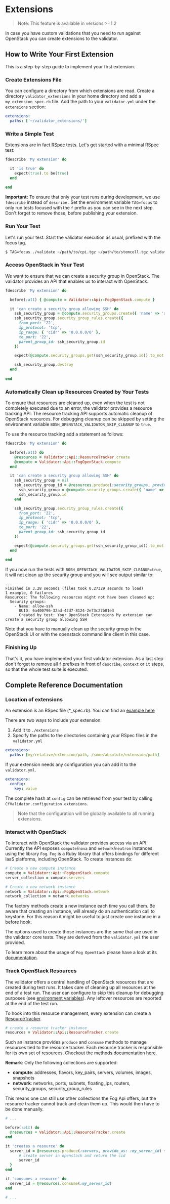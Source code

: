 # Extensions
> Note: This feature is available in versions >=1.2

In case you have custom validations that you need to run against OpenStack you can create extensions to the validator.

## How to Write Your First Extension

This is a step-by-step guide to implement your first extension.

### Create Extensions File

You can configure a directory from which extensions are read. Create a directory `validator_extensions` in your home directory and add a `my_extension_spec.rb` file.
Add the path to your `validator.yml` under the `extensions` section:
```yml
extensions:
  paths: ['~/validator_extensions/']
```

### Write a Simple Test

Extensions are in fact [RSpec](http://rspec.info/) tests. Let's get started with a minimal RSpec test:

```ruby
fdescribe 'My extension' do

  it 'is true' do
    expect(true).to be(true)
  end
  
end
```

**Important:** To ensure that only your test runs during development, we use `fdescribe` instead of `describe.` Set the 
environment variable `TAG=focus` to only run tests focused with the `f` prefix as you can see in the next step. Don't forget
to remove those, before publishing your extension.

### Run Your Test

Let's run your test. Start the validator execution as usual, prefixed with the focus tag.

```bash
$ TAG=focus ./validate ~/path/to/cpi.tgz ~/path/to/stemcell.tgz validator.yml
```

### Access OpenStack in Your Test

We want to ensure that we can create a security group in OpenStack. The validator provides an API that enables us to interact
with OpenStack.

```ruby
fdescribe 'My extension' do

  before(:all) { @compute = Validator::Api::FogOpenStack.compute } 

  it 'can create a security group allowing SSH' do
    ssh_security_group = @compute.security_groups.create({ 'name' => 'allow-ssh', 'description' => '' })
    ssh_security_group.security_group_rules.create({
      from_port: '22',
      ip_protocol: 'tcp',
      ip_range: { 'cidr' => '0.0.0.0/0' },
      to_port: '22',
      parent_group_id: ssh_security_group.id
    })

    expect(@compute.security_groups.get(ssh_security_group.id)).to_not be_nil

    ssh_security_group.destroy
  end
  
end
```

### Automatically Clean up Resources Created by Your Tests

To ensure that resources are cleaned up, even when the test is not completely executed due to an error, the validator provides a resource tracking API. The resource tracking API supports automatic cleanup of OpenStack resources. For debugging cleanup can be skipped by setting the environment variable `BOSH_OPENSTACK_VALIDATOR_SKIP_CLEANUP` to `true`.

To use the resource tracking add a statement as follows:

```ruby
fdescribe 'My extension' do

  before(:all) do
    @resources = Validator::Api::ResourceTracker.create
    @compute = Validator::Api::FogOpenStack.compute 
  end

  it 'can create a security group allowing SSH' do
    ssh_security_group = nil
    ssh_security_group_id = @resources.produce(:security_groups, provide_as: :my_security_group_id) do
      ssh_security_group = @compute.security_groups.create({ 'name' => 'allow-ssh', 'description' => '' })
      ssh_security_group.id
    end

    ssh_security_group.security_group_rules.create({
      from_port: '22',
      ip_protocol: 'tcp',
      ip_range: { 'cidr' => '0.0.0.0/0' },
      to_port: '22',
      parent_group_id: ssh_security_group_id
    })

    expect(@compute.security_groups.get(ssh_security_group_id)).to_not be_nil
  end
  
end
```

If you now run the tests with `BOSH_OPENSTACK_VALIDATOR_SKIP_CLEANUP=true`, it will not clean up the security group and you will see output similar to:
```
...
Finished in 3.28 seconds (files took 0.27329 seconds to load)
1 example, 0 failures
Resources: The following resources might not have been cleaned up:
  Security groups:
    - Name: allow-ssh
      UUID: 6a400796-32ad-42d7-8124-2e73c27b01e3
      Created by test: Your OpenStack Extensions My extension can create a security group allowing SSH
```

Note that you have to manually clean up the security group in the OpenStack UI or with the openstack command line client in this case.

### Finishing Up

That's it, you have implemented your first validator extension. As a last step don't forget to remove all `f` prefixes in front
of `describe`, `context` or `it` steps, so that the whole test suite is executed.

## Complete Reference Documentation

### Location of extensions

An extension is an RSpec file (*_spec.rb). You can find an [example here](../extensions/dummy_extension_spec.sample.rb)

There are two ways to include your extension:

1. Add it to `./extensions`
2. Specify the paths to the directories containing your RSpec files in the `validator.yml`
```yml
extensions:
  paths: [my/relative/extension/path, /some/absolute/extension/path]
```

If your extension needs any configuration you can add it to the `validator.yml`.
```yml
extensions:
  config:
    key: value
```
The complete hash at `config` can be retrieved from your test by calling `CfValidator.configuration.extensions`.
> Note that the configuration will be globally available to all running extensions.

### Interact with OpenStack

To interact with OpenStack the validator provides access via an API. Currently the API exposes
`compute`/`nova` and `network`/`neutron` instances using the library `Fog`. `Fog` is a Ruby library that offers bindings for different IaaS platforms,
including OpenStack. To create instances do:

```ruby
# Create a new compute instance
compute = Validator::Api::FogOpenStack.compute
server_collection = compute.servers

# Create a new network instance
network = Validator::Api::FogOpenStack.network
network_collection = network.networks
```

The factory methods create a new instance each time you call them. Be aware that creating an instance, will already
do an authentication call to keystone. For this reason it might be useful to just create one instance in a before hook.

The options used to create those instances are the same that are used in the validator core tests. They are derived from 
the `validator.yml` the user provided.

To learn more about the usage of `Fog OpenStack` please have a look at its [documentation](https://github.com/fog/fog-openstack).

### Track OpenStack Resources

The validator offers a central handling of OpenStack resources that are created during test runs. It takes care of
cleaning up all resources at the end of a test run. The user can configure to skip this cleanup for debugging purposes (see [environment variables](../README.md#environment-variables)).
Any leftover resources are reported at the end of the test run.

To hook into this resource management, every extension can create a [ResourceTracker](../lib/validator/api/resource_tracker.rb).

```ruby
# create a resource tracker instance
resources = Validator::Api::ResourceTracker.create
```
Such an instance provides `produce` and `consume` methods to manage resources tied to the resource tracker.
Each resource tracker is responsible for its own set of resources. Checkout the methods documentation [here](lib/validator/api/resource_tracker.rb).

**Remark**: Only the following collections are supported:

* **compute**: addresses, flavors, key_pairs, servers, volumes, images, snapshots
* **network**: networks, ports, subnets, floating_ips, routers, security_groups, security_group_rules

This means one can still use other collections the Fog Api offers, but the resource tracker cannot track and clean them up.
This would then have to be done manually.

```ruby
# ...

before(:all) do
  @resources = Validator::Api::ResourceTracker.create
end

it 'creates a resource' do
  server_id = @resources.produce(:servers, provide_as: :my_server_id) {
      # create server in openstack and return the cid
      server_id
  }
end

it 'consumes a resource' do
  server_id = @resources.consume(:my_server_id)
end

# ...
```
